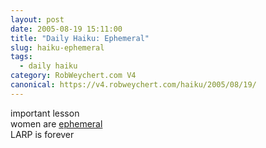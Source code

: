 ```yaml
---
layout: post
date: 2005-08-19 15:11:00
title: "Daily Haiku: Ephemeral"
slug: haiku-ephemeral
tags:
  - daily haiku
category: RobWeychert.com V4
canonical: https://v4.robweychert.com/haiku/2005/08/19/
---
```


important lesson  
women are [ephemeral](http://dictionary.reference.com/wordoftheday/archive/2005/08/19.html)  
LARP is forever